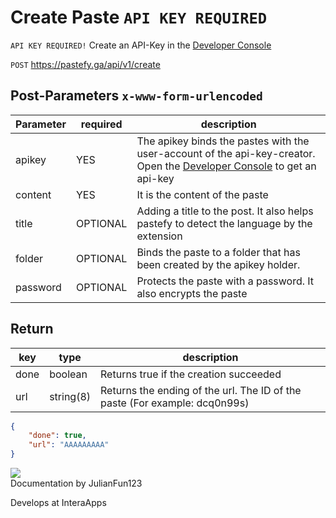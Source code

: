 # Create Paste `API KEY REQUIRED`

`API KEY REQUIRED!` Create an API-Key in the [Developer Console](/dev/console)



`POST` https://pastefy.ga/api/v1/create

## Post-Parameters `x-www-form-urlencoded`
| Parameter | required | description |
|--|--|--|
| apikey | YES | The apikey binds the pastes with the user-account of the api-key-creator. Open the [Developer Console](/dev/console) to get an api-key |
| content | YES | It is the content of the paste |
| title | OPTIONAL | Adding a title to the post. It also helps pastefy to detect the language by the extension |
| folder | OPTIONAL | Binds the paste to a folder that has been created by the apikey holder. |
| password | OPTIONAL | Protects the paste with a password. It also encrypts the paste |

## Return 

| key | type | description |
|--|--|--|
| done |boolean| Returns true if the creation succeeded |
| url |string(8)| Returns the ending of the url. The ID of the paste (For example: dcq0n99s) |

```json
{
    "done": true,
    "url": "AAAAAAAAA"
}
```

<div class="article_creator">
    <img src="https://accounts.interaapps.de/userpbs/JulianFun123.png" />
    <div>
        <a>Documentation by JulianFun123</a>
        <p>Develops at InteraApps</p>
    </div>
</div>